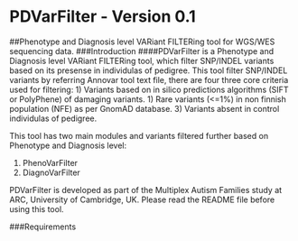 # PDVarFilter - Version 0.1
##Phenotype and Diagnosis level VARiant FILTERing tool for WGS/WES sequencing data.
###Introduction
####PDVarFilter is a Phenotype and Diagnosis level VARiant FILTERing tool, which filter SNP/INDEL variants based on its presense in individulas of pedigree. This tool filter SNP/INDEL variants by referring Annovar tool text file, there are four three core criteria used for filtering: 1) Variants based on in silico predictions algorithms (SIFT or PolyPhene) of damaging variants. 1) Rare variants (<=1%) in non finnish population (NFE) as per GnomAD database. 3) Variants absent in control individulas of pedigree.

This tool has two main modules and variants filtered further based on Phenotype and Diagnosis level:
1) PhenoVarFilter
2) DiagnoVarFilter

PDVarFilter is developed as part of the Multiplex Autism Families study at ARC, University of Cambridge, UK. Please read the README file before using this tool.

###Requirements
